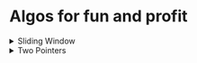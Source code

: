 # Algos for fun and profit

<details><summary> Sliding Window </summary>

  ## Sliding Window

  1) [AverageOfSubarrayOfSizeK](sliding_window/AverageOfSubarrayOfSizeK.java)

  Given an array, find the average of all contiguous subarrays of size ‘K’ in it.

  2) [Fruits and Baskets](sliding_window/fruits_into_baskets.py)

  Given an array of characters where each character represents a fruit tree, you are given two baskets, and your goal is to put maximum number of fruits in each basket. The only restriction is that each basket can have only one type of fruit.

  You can start with any tree, but you can’t skip a tree once you have started. You will pick one fruit from each tree until you cannot, i.e., you will stop when you have to pick from a third fruit type.

  3) [Longest Substring With K Distinct](sliding_window/LongestSubstringKDistinct.java)

  Given a string, find the length of the longest substring in it with no more than K distinct characters.

  4) [Max Sum Subarray of Size K](sliding_window/MaxSumSubArrayOfSizeK.java)

  Given an array of positive numbers and a positive number ‘k,’ find the maximum sum of any contiguous subarray of size ‘k’.

  5) [Minsize subarray sum](sliding_window/MinSizeSubArraySum.java)

    Given an array of positive numbers and a positive number ‘S,’ find the length of the smallest contiguous subarray whose sum is greater than or equal to ‘S’. Return 0 if no such subarray exists.

  6) [Non repeating substring](sliding_window/non_repeat_substring.py)

  Given a string, find the length of the longest substring, which has no repeating characters.

  7) [Longest substring with same letter after replacement](sliding_window/length_of_longest_substring.py)

  Given a string with lowercase letters only, if you are allowed to replace no more than ‘k’ letters with any letter, find the length of the longest substring having the same letters after replacement.

  8) [Longest Subarray with ones after replacement](sliding window/length_of_longest_subarray)

  Given an array containing 0s and 1s, if you are allowed to replace no more than ‘k’ 0s with 1s, find the length of the longest contiguous subarray having all 1s.

  9) [Permutation in a string](sliding_window/contains_permutation)

  Given a string and a pattern, find out if the string contains any permutation of the pattern.

  10) [Find Anagrams of given string](sliding_window/find_anagrams.py)

  Given a string and a pattern, find all anagrams of the pattern in the given string.

  11) [Find min length substring](sliding_window/min_length_substring.py)

  Given a string and a pattern, find the smallest substring in the given string which has all the characters of the given pattern.

  12) [Word concatenation](sliding_window/word_concatenation.py)

  Given a string and a list of words, find all the starting indices of substrings in the given string that are a concatenation of all the given words exactly once without any overlapping of words. It is given that all words are of the same length.

</details>

<details><summary> Two Pointers</summary>

1) [Target Sum Pair](two_pointers/target_sum_pair.py)

Given an array of sorted numbers and a target sum, find a pair in the array whose sum is equal to the given target. Write a function to return the indices of the two numbers (i.e. the pair) such that they add up to the given target.

2) [Remove Duplicates][two_pointers/remove_duplicates.py]

Given an array of sorted numbers, remove all duplicates from it. You should not use any extra space; after removing the duplicates in-place return the length of the subarray that has no duplicate in it.

3) [Remove Key][two_pointers/remove_key.py]

Given an unsorted array of numbers and a target ‘key’, remove all instances of ‘key’ in-place and return the new length of the array.


4) [Sorted squares][two_pointers/sorted_squares.py]

Given a sorted array, create a new array containing squares of all the numbers of the input array in the sorted order.

</details>



